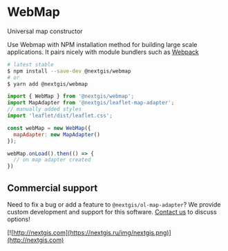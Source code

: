 # WebMap

Universal map constructor

Use Webmap with NPM installation method for building large scale applications. It pairs nicely with module bundlers such as [Webpack](https://webpack.js.org/)

```bash
# latest stable
$ npm install --save-dev @nextgis/webmap
# or
$ yarn add @nextgis/webmap
```

```javascript
import { WebMap } from '@nextgis/webmap';
import MapAdapter from '@nextgis/leaflet-map-adapter';
// manually added styles
import 'leaflet/dist/leaflet.css';

const webMap = new WebMap({
  mapAdapter: new MapAdapter()
});

webMap.onLoad().then(() => {
  // on map adapter created
})
```

## Commercial support

Need to fix a bug or add a feature to `@nextgis/ol-map-adapter`? We provide custom development and support for this software. [Contact us](http://nextgis.com/contact/) to discuss options!

[![http://nextgis.com](https://nextgis.ru/img/nextgis.png)](http://nextgis.com)
